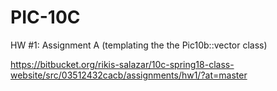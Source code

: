 # PIC-10C
HW #1: Assignment A (templating the the Pic10b::vector class)

https://bitbucket.org/rikis-salazar/10c-spring18-class-website/src/03512432cacb/assignments/hw1/?at=master

